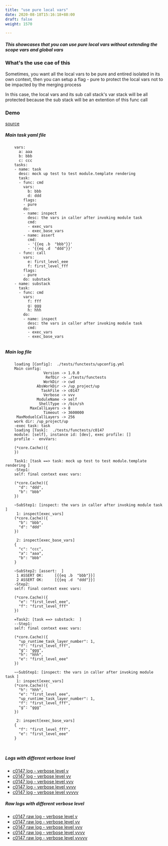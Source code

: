 ```yaml
---
title: "use pure local vars"
date: 2020-08-18T15:16:18+88:00
draft: false
weight: 1570

---
```


##### This showcases that you can use pure local vars without extending the scope vars and global vars


### What's the use cae of this


Sometimes, you want all the local vars to be pure and entired isolated in its own context, then you can setup a flag - pure to protect the local vars not to be impacted by the merging process

In this case, the local vars and its sub call stack's var stack will be all protected because the sub stack will be an extention of this func call











### Demo








[source](https://github.com/upcmd/up/blob/master/tests/functests/c0147.yml)

##### Main task yaml file
```
    vars:
      a: aaa
      b: bbb
      c: ccc
    tasks:
    - name: task
      desc: mock up test to test module.template rendering
      task:
      - func: cmd
        vars:
          b: bbb
          d: ddd
        flags:
        - pure
        do:
        - name: inspect
          desc: the vars in caller after invoking module task
          cmd:
          - exec_vars
          - exec_base_vars
        - name: assert
          cmd:
          - '{{eq .b  "bbb"}}'
          - '{{eq .d  "ddd"}}'
      - func: call
        vars:
          e: first_level_eee
          f: first_level_fff
        flags:
        - pure
        do: substack
    - name: substack
      task:
      - func: cmd
        vars:
          f: fff
          g: ggg
          h: hhh
        do:
        - name: inspect
          desc: the vars in caller after invoking module task
          cmd:
          - exec_vars
          - exec_base_vars
    
```
##### Main log file
```
    loading [Config]:  ./tests/functests/upconfig.yml
    Main config:
                 Version -> 1.0.0
                  RefDir -> ./tests/functests
                 WorkDir -> cwd
              AbsWorkDir -> /up_project/up
                TaskFile -> c0147
                 Verbose -> vvv
              ModuleName -> self
               ShellType -> /bin/sh
           MaxCallLayers -> 8
                 Timeout -> 3600000
     MaxModuelCallLayers -> 256
    work dir: /up_project/up
    -exec task: task
    loading [Task]:  ./tests/functests/c0147
    module: [self], instance id: [dev], exec profile: []
    profile -  envVars:
    
    (*core.Cache)({
    })
    
    Task1: [task ==> task: mock up test to test module.template rendering ]
    -Step1:
    self: final context exec vars:
    
    (*core.Cache)({
      "d": "ddd",
      "b": "bbb"
    })
    
    ~SubStep1: [inspect: the vars in caller after invoking module task ]
     1: inspect[exec_vars]
    (*core.Cache)({
      "b": "bbb",
      "d": "ddd"
    })
    
     2: inspect[exec_base_vars]
    {
      "c": "ccc",
      "a": "aaa",
      "b": "bbb"
    }
    
    ~SubStep2: [assert:  ]
     1 ASSERT OK:     [{{eq .b  "bbb"}}]
     2 ASSERT OK:     [{{eq .d  "ddd"}}]
    -Step2:
    self: final context exec vars:
    
    (*core.Cache)({
      "e": "first_level_eee",
      "f": "first_level_fff"
    })
    
    =Task2: [task ==> substack:  ]
    --Step1:
    self: final context exec vars:
    
    (*core.Cache)({
      "up_runtime_task_layer_number": 1,
      "f": "first_level_fff",
      "g": "ggg",
      "h": "hhh",
      "e": "first_level_eee"
    })
    
    ~~SubStep1: [inspect: the vars in caller after invoking module task ]
     1: inspect[exec_vars]
    (*core.Cache)({
      "h": "hhh",
      "e": "first_level_eee",
      "up_runtime_task_layer_number": 1,
      "f": "first_level_fff",
      "g": "ggg"
    })
    
     2: inspect[exec_base_vars]
    {
      "f": "first_level_fff",
      "e": "first_level_eee"
    }
    
    
```


##### Logs with different verbose level
* [c0147 log - verbose level v](../../logs/c0147_v)
* [c0147 log - verbose level vv](../../logs/c0147_vv)
* [c0147 log - verbose level vvv](../../logs/c0147_vvvv)
* [c0147 log - verbose level vvvv](../../logs/c0147_vvvv)
* [c0147 log - verbose level vvvvv](../../logs/c0147_vvvvv)

##### Raw logs with different verbose level
* [c0147 raw log - verbose level v](../../reflogs/c0147_v.log)
* [c0147 raw log - verbose level vv](../../reflogs/c0147_vv.log)
* [c0147 raw log - verbose level vvv](../../reflogs/c0147_vvv.log)
* [c0147 raw log - verbose level vvvv](../../reflogs/c0147_vvvv.log)
* [c0147 raw log - verbose level vvvvv](../../reflogs/c0147_vvvvv.log)







